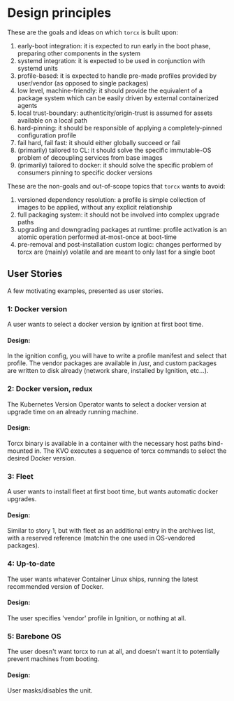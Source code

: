 # Design principles

These are the goals and ideas on which `torcx` is built upon:

1. early-boot integration: it is expected to run early in the boot phase, preparing other components in the system
1. systemd integration: it is expected to be used in conjunction with systemd units
1. profile-based: it is expected to handle pre-made profiles provided by user/vendor (as opposed to single packages)
1. low level, machine-friendly: it should provide the equivalent of a package system which can be easily driven by external containerized agents
1. local trust-boundary: authenticity/origin-trust is assumed for assets available on a local path
1. hard-pinning: it should be responsible of applying a completely-pinned configuration profile
1. fail hard, fail fast: it should either globally succeed or fail
1. (primarily) tailored to CL: it should solve the specific immutable-OS problem of decoupling services from base images
1. (primarily) tailored to docker: it should solve the specific problem of consumers pinning to specific docker versions

These are the non-goals and out-of-scope topics that `torcx` wants to avoid:

1. versioned dependency resolution: a profile is simple collection of images to be applied, without any explicit relationship
1. full packaging system: it should not be involved into complex upgrade paths
1. upgrading and downgrading packages at runtime: profile activation is an atomic operation performed at-most-once at boot-time
1. pre-removal and post-installation custom logic: changes performed by torcx are (mainly) volatile and are meant to only last for a single boot

## User Stories

A few motivating examples, presented as user stories.

### 1: Docker version
A user wants to select a docker version by ignition at first boot time.

#### Design:
In the ignition config, you will have to write a profile manifest and select that
profile. The vendor packages are available in /usr, and custom packages are written
to disk already (network share, installed by Ignition, etc...).

### 2: Docker version, redux
The Kubernetes Version Operator wants to select a docker version at upgrade
time on an already running machine.

#### Design:
Torcx binary is available in a container with the necessary host paths bind-mounted in. The KVO executes a sequence of torcx commands to select the desired Docker version.

### 3: Fleet
A user wants to install fleet at first boot time, but wants automatic docker upgrades.

#### Design:
Similar to story 1, but with fleet as an additional entry in the archives list,
with a reserved reference (matchin the one used in OS-vendored packages).

### 4: Up-to-date
The user wants whatever Container Linux ships, running the latest recommended version of Docker.

#### Design:
The user specifies 'vendor' profile in Ignition, or nothing at all.

### 5: Barebone OS
The user doesn't want torcx to run at all, and doesn't want it to potentially prevent machines from booting.

#### Design:
User masks/disables the unit.
